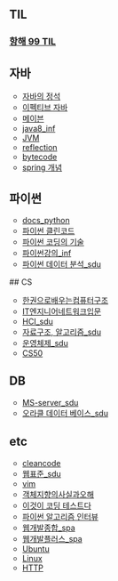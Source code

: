 ## TIL

<h3><a href="https://github.com/southoftheriver/TIL/blob/master/%EC%9E%A1%EB%8B%A4%ED%95%9CT%EB%81%8C/docs/%ED%95%AD%ED%95%B4/main.md"> 항해 99 TIL </a></h3>

## 자바
<ul type="circle">
 <li><a href="https://github.com/southoftheriver/TIL/tree/master/Book/%EC%9E%90%EB%B0%94%EC%9D%98%EC%A0%95%EC%84%9D"> 자바의 정석 </a></li>
<li><a href="https://github.com/southoftheriver/TIL/tree/master/Book/%EC%9D%B4%ED%8E%99%ED%8B%B0%EB%B8%8C%EC%9E%90%EB%B0%94"> 이펙티브 자바 </a></li>
<li><a href="https://github.com/southoftheriver/TIL/blob/master/Book/%EC%9E%90%EB%B0%94%EC%9B%B9%EA%B0%9C%EB%B0%9C/%EB%A9%94%EC%9D%B4%EB%B8%90.md"> 메이븐 </a></li>
<li> <a href="https://github.com/southoftheriver/TIL/blob/master/Lecture/java_inf/java8.md"> java8_inf </a></li>
<li> <a href="https://github.com/southoftheriver/TIL/blob/master/Lecture/java_inf/JVM%EC%9D%B4%ED%95%B4.md"> JVM </a></li>
<li> <a href="https://github.com/southoftheriver/TIL/blob/master/Lecture/java_inf/%EB%A6%AC%ED%94%8C%EB%9E%99%EC%85%98.md>"> reflection </a></li>
<li> <a href="https://github.com/southoftheriver/TIL/blob/master/Lecture/java_inf/%EB%B0%94%EC%9D%B4%ED%8A%B8%EC%BD%94%EB%93%9C.md"> bytecode </a></li>
<li> <a href="https://github.com/southoftheriver/TIL/blob/master/Lecture/spring_inf/%EA%B0%9C%EB%85%90%EC%A0%95%EB%A6%AC.md"> spring 개념 </a></li>
</ul>

## 파이썬
<ul type="circle">
<li> <a href="https://github.com/southoftheriver/TIL/tree/master/Book/docs.python"> docs_python </a></li>
<li> <a href="https://github.com/southoftheriver/TIL/tree/master/Book/%ED%8C%8C%EC%9D%B4%EC%8D%AC%ED%81%B4%EB%A6%B0%EC%BD%94%EB%93%9C"> 파이썬 클린코드 </a></li>
<li> <a href="https://github.com/southoftheriver/TIL/tree/master/Book/%ED%8C%8C%EC%9D%B4%EC%8D%AC%EC%BD%94%EB%94%A9%EC%9D%98%EA%B8%B0%EC%88%A0"> 파이썬 코딩의 기술 </a></li>
<li> <a href="https://github.com/southoftheriver/TIL/tree/master/Lecture/python_inf"> 파이썬강의_inf</a></li>
<li> <a href="https://github.com/southoftheriver/TIL/blob/master/Collegue/21-2/%ED%8C%8C%EC%9D%B4%EC%8D%AC%EB%8D%B0%EC%9D%B4%ED%84%B0%EB%B6%84%EC%84%9D.md"> 파이썬 데이터 분석_sdu </a></li>

</ul>
## CS
<ul type="circle">
<li> <a href="https://github.com/southoftheriver/TIL/tree/master/Book/%ED%95%9C%EA%B6%8C%EC%9C%BC%EB%A1%9C%EB%B0%B0%EC%9A%B0%EB%8A%94%EC%BB%B4%ED%93%A8%ED%84%B0%EA%B5%AC%EC%A1%B0%2C%ED%94%84%EB%A1%9C%EA%B7%B8%EB%9E%98%EB%B0%8D"> 한권으로배우는컴퓨터구조 </a></li>
<li> <a href="https://github.com/southoftheriver/TIL/tree/master/Book/IT%EC%97%94%EC%A7%80%EB%8B%88%EC%96%B4%EB%84%A4%ED%8A%B8%EC%9B%8C%ED%81%AC%EC%9E%85%EB%AC%B8"> IT엔지니어네트워크입문</a></li>
<li> <a href="https://github.com/southoftheriver/TIL/blob/master/Collegue/21-2/HCI.md"> HCI_sdu </a></li>
<li> <a href="https://github.com/southoftheriver/TIL/blob/master/Collegue/21-2/%EC%9E%90%EB%A3%8C%EA%B5%AC%EC%A1%B0%EC%99%80%20%EC%95%8C%EA%B3%A0%EB%A6%AC%EC%A6%98.md"> 자료구조, 알고리즘_sdu</a></li>
<li> <a href="https://github.com/southoftheriver/TIL/tree/master/Collegue/22-1/%EC%9A%B4%EC%98%81%EC%B2%B4%EC%A0%9C"> 운영체제_sdu </a></li>
<li> <a href="https://github.com/southoftheriver/TIL/blob/master/%EC%9E%A1%EB%8B%A4%ED%95%9CT%EB%81%8C/CS50.md"> CS50 </a></li>

</ul>

## DB
<ul type="circle">
<li> <a href="https://github.com/southoftheriver/TIL/tree/master/Collegue/22-1/%EB%8D%B0%EC%9D%B4%ED%84%B0%EB%B2%A0%EC%9D%B4%EC%8A%A4"> MS-server_sdu </a></li>
<li> <a href="https://github.com/southoftheriver/TIL/tree/master/Collegue/22-1/%EC%98%A4%EB%9D%BC%ED%81%B4%EB%8D%B0%EC%9D%B4%ED%84%B0%EB%B2%A0%EC%9D%B4%EC%8A%A4"> 오라클 데이터 베이스_sdu </a></li>

</ul>

## etc
<ul type="circle">
<li> <a href="https://github.com/southoftheriver/TIL/tree/master/Book/CleanCode"> cleancode </a></li>
<li> <a href="https://github.com/southoftheriver/TIL/tree/master/Collegue/22-1/%EC%9B%B9%ED%91%9C%EC%A4%80"> 웹표준_sdu</a></li>
<li> <a href="https://github.com/southoftheriver/TIL/tree/master/Book/practicalVim"> vim </a></li>
<li> <a href="https://github.com/southoftheriver/TIL/tree/master/Book/%EA%B0%9D%EC%B2%B4%EC%A7%80%ED%96%A5%EC%9D%98%EC%82%AC%EC%8B%A4%EA%B3%BC%EC%98%A4%ED%95%B4"> 객체지향의사실과오해 </a></li>
<li> <a href="https://github.com/southoftheriver/TIL/tree/master/Book/%EC%9D%B4%EA%B2%83%EC%9D%B4%EC%BD%94%EB%94%A9%ED%85%8C%EC%8A%A4%ED%8A%B8%EB%8B%A4"> 이것이 코딩 테스트다 </a></li>
<li> <a href="https://github.com/southoftheriver/TIL/tree/master/Book/%ED%8C%8C%EC%9D%B4%EC%8D%AC%EC%95%8C%EA%B3%A0%EB%A6%AC%EC%A6%98%EC%9D%B8%ED%84%B0%EB%B7%B0"> 파이썬 알고리즘 인터뷰</a></li>
<li> <a href="https://github.com/southoftheriver/TIL/tree/master/Lecture/%EC%9B%B9%EA%B0%9C%EB%B0%9C%EC%A2%85%ED%95%A9_spa"> 웹개발종합_spa </a></li>
<li> <a href="https://github.com/southoftheriver/TIL/tree/master/Lecture/%EC%9B%B9%EA%B0%9C%EB%B0%9C%ED%94%8C%EB%9F%AC%EC%8A%A4_spa"> 웹개발플러스_spa </a></li>
<li> <a href="https://github.com/southoftheriver/TIL/blob/master/Lecture/%EC%9D%B4%EA%B2%83%EC%9D%B4%EC%9A%B0%EB%B6%84%ED%88%AC%EB%A6%AC%EB%88%85%EC%8A%A4%EB%8B%A4/%EC%9A%B0%EB%B6%84%ED%88%AC%EB%A6%AC%EB%88%85%EC%8A%A4.md"> Ubuntu </a></li>
<li> <a href="https://github.com/southoftheriver/TIL/blob/master/%EC%9E%A1%EB%8B%A4%ED%95%9CT%EB%81%8C/Linux.md"> Linux </a></li>
<li> <a href="https://github.com/southoftheriver/TIL/blob/master/%EC%9E%A1%EB%8B%A4%ED%95%9CT%EB%81%8C/HTTP.md"> HTTP </a></li>

</ul>

